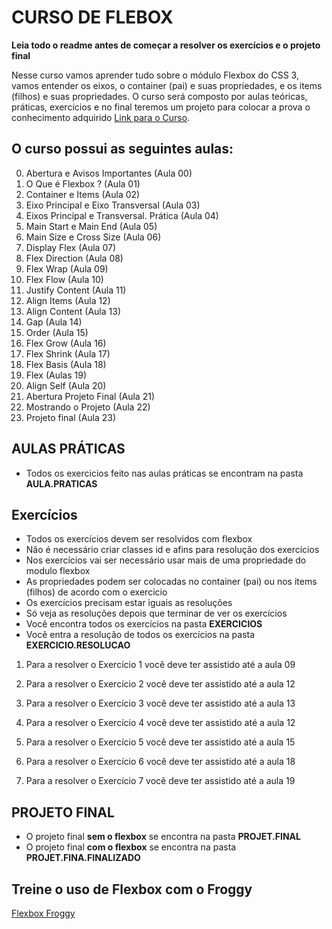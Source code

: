 # CURSO DE FLEBOX
**Leia todo o readme antes de começar a resolver os exercícios e o projeto final**

Nesse curso vamos aprender tudo sobre o módulo Flexbox do CSS 3, vamos entender os eixos, o container (pai) e suas propriedades, e os items (filhos) e suas propriedades. 
O curso será composto por aulas teóricas, práticas, exercícios e no final teremos um projeto para colocar a prova o conhecimento adquirido <a href="https://youtube.com/playlist?list=PLHyhSgaXi3qX1iaKo9ePWizxC.FFuPXW">Link para o Curso</a>.

## O curso possui as seguintes aulas:

00. Abertura e Avisos Importantes (Aula 00)
01. O Que é Flexbox ? (Aula 01)
02. Container e Items (Aula 02)
03. Eixo Principal e Eixo Transversal (Aula 03)
04. Eixos Principal e Transversal. Prática (Aula 04)
05. Main Start e Main End (Aula 05)
06. Main Size e Cross Size (Aula 06)
07. Display Flex (Aula 07)
08. Flex Direction (Aula 08)
09. Flex Wrap (Aula 09)
10. Flex Flow (Aula 10)
11. Justify Content (Aula 11)
12. Align Items (Aula 12)
13. Align Content (Aula 13)
14. Gap (Aula 14)
15. Order (Aula 15)
16. Flex Grow (Aula 16)
17. Flex Shrink (Aula 17)
18. Flex Basis (Aula 18)
19. Flex (Aulas 19)
20. Align Self (Aula 20)
21. Abertura Projeto Final (Aula 21)
22. Mostrando o Projeto (Aula 22)
23. Projeto final (Aula 23)



## AULAS PRÁTICAS
* Todos os exercicios feito nas aulas práticas se encontram na pasta **AULA.PRATICAS**

## Exercícios
* Todos os exercícios devem ser resolvidos com flexbox
* Não é necessário criar classes id e afins para resolução dos exercícios
* Nos exercícios vai ser necessário usar mais de uma propriedade do modulo flexbox
* As propriedades podem ser colocadas no container (pai) ou nos items (filhos) de acordo com o  exercicio
* Os exercícios precisam estar iguais as resoluções
* Só veja as resoluções depois que terminar de ver os exercícios
* Você encontra todos os exercícios na pasta **EXERCICIOS**
* Você entra a resolução de todos os exercícios na pasta **EXERCICIO.RESOLUCAO**

1) Para a resolver o Exercício 1 você deve ter assistido até a aula 09

2) Para a resolver o Exercício 2 você deve ter assistido até a aula 12

3) Para a resolver o Exercício 3 você deve ter assistido até a aula 13

4) Para a resolver o Exercício 4 você deve ter assistido até a aula 12

5) Para a resolver o Exercício 5 você deve ter assistido até a aula 15

6) Para a resolver o Exercício 6 você deve ter assistido até a aula 18

7) Para a resolver o Exercício 7 você deve ter assistido até a aula 19

## PROJETO FINAL
* O projeto final **sem o flexbox** se encontra na pasta **PROJET.FINAL**
* O projeto final **com o flexbox** se encontra na pasta
**PROJET.FINA.FINALIZADO**

## Treine o uso de Flexbox com o Froggy
<a href="https://flexboxfroggy.com/#p.br">Flexbox Froggy</a>